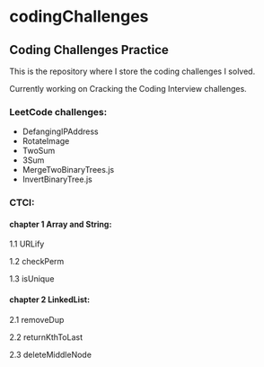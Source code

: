 # codingChallenges
## Coding Challenges Practice

This is the repository where I store the coding challenges I solved.

Currently working on Cracking the Coding Interview challenges.

### LeetCode challenges:

* DefangingIPAddress
* RotateImage
* TwoSum
* 3Sum
* MergeTwoBinaryTrees.js
* InvertBinaryTree.js



### CTCI:

#### chapter 1 Array and String:

1.1 URLify

1.2 checkPerm

1.3 isUnique


#### chapter 2 LinkedList:

2.1 removeDup

2.2 returnKthToLast

2.3 deleteMiddleNode
